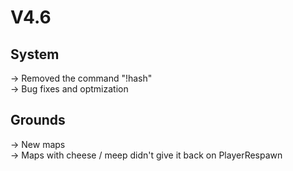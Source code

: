 # V4.6

## System
→ Removed the command "!hash"<br>
→ Bug fixes and optmization<br>

## Grounds
→ New maps<br>
→ Maps with cheese / meep didn't give it back on PlayerRespawn<br>